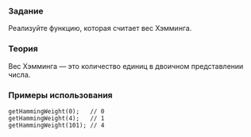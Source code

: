 ### Задание

Реализуйте функцию, которая считает вес Хэмминга.

### Теория

Вес Хэмминга — это количество единиц в двоичном представлении числа.

### Примеры использования

```
getHammingWeight(0);   // 0
getHammingWeight(4);   // 1
getHammingWeight(101); // 4
```